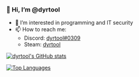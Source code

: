 ### 👋 Hi, I’m @dyrtool
- 👀 I’m interested in programming and IT security
- 📫 How to reach me:
  - Discord: [dyrtool#0309](https://discord.com/users/335429921235140608)
  - Steam: [dyrtool](https://steamcommunity.com/id/dyrtool)
<!--- - 💞️ I’m looking to collaborate on idk --->

[![dyrtool's GitHub stats](https://github-readme-stats.vercel.app/api?username=dyrtool&theme=gotham&show_icons=true)](https://github.com/anuraghazra/github-readme-stats)

[![Top Languages](https://github-readme-stats.vercel.app/api/top-langs/?username=dyrtool&theme=gotham&show_icons=true)](https://github.com/anuraghazra/github-readme-stats)

<!---
dyrtool/dyrtool is a ✨ special ✨ repository because its `README.md` (this file) appears on your GitHub profile.
You can click the Preview link to take a look at your changes.
--->
